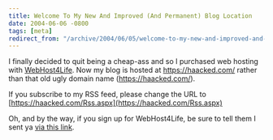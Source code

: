 ```yaml
---
title: Welcome To My New And Improved (And Permanent) Blog Location
date: 2004-06-06 -0800
tags: [meta]
redirect_from: "/archive/2004/06/05/welcome-to-my-new-and-improved-and-permanent-blog-location.aspx/"
---
```


I finally decided to quit being a cheap-ass and so I purchased web
hosting with [WebHost4Life](http://www.webhost4life.com/). Now my blog
is hosted at https://haacked.com/ rather than that old ugly domain name
(https://haacked.com/).

If you subscribe to my RSS feed, please change the URL to
[https://haacked.com/Rss.aspx](https://haacked.com/Rss.aspx)

Oh, and by the way, if you sign up for WebHost4Life, be sure to tell
them I sent ya [via this
link](http://www.webhost4life.com/default.asp?refid=haacked).

